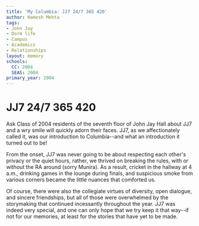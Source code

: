 ```yaml
---
title: 'My Columbia: JJ7 24/7 365 420'
author: Hamesh Mehta
tags:
- John Jay
- Dorm life
- Campus
- Academics
- Relationships
layout: memory
schools:
  CC: 2004
  SEAS: 2004
primary_year: 2004
---
```

# JJ7 24/7 365 420

Ask Class of 2004 residents of the seventh floor of John Jay Hall about JJ7 and a wry smile will quickly adorn their faces. JJ7, as we affectionately called it, was our introduction to Columbia--and what an introduction it turned out to be!

From the onset, JJ7 was never going to be about respecting each other's privacy or the quiet hours, rather, we thrived on breaking the rules, with or without the RA around (sorry Munira). As a result, cricket in the hallway at 4 a.m., drinking games in the lounge during finals, and suspicious smoke from various corners became the little nuances that comforted us.

Of course, there were also the collegiate virtues of diversity, open dialogue, and sincere friendships, but all of those were overwhelmed by the storymaking that continued incessantly throughout the year. JJ7 was indeed very special, and one can only hope that we try keep it that way--if not for our memories, at least for the stories that have yet to be made.
